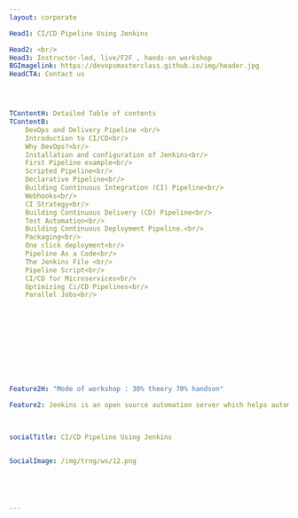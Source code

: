 ```yaml
---
layout: corporate

Head1: CI/CD Pipeline Using Jenkins 

Head2: <br/>
Head3: Instructor-led, live/F2F , hands-on workshop
BGImagelink: https://devopsmasterclass.github.io/img/header.jpg
HeadCTA: Contact us




TContentH: Detailed Table of contents
TContentB: 
    DevOps and Delivery Pipeline <br/>
    Introduction to CI/CD<br/>
    Why DevOps?<br/>
    Installation and configuration of Jenkins<br/>
    First Pipeline example<br/>
    Scripted Pipeline<br/>
    Declarative Pipeline<br/>
    Building Continuous Integration (CI) Pipeline<br/>
    Webhooks<br/>
    CI Strategy<br/>
    Building Continuous Delivery (CD) Pipeline<br/>
    Test Automation<br/>
    Building Continuous Deployment Pipeline.<br/>
    Packaging<br/>
    One click deployment<br/>
    Pipeline As a Code<br/> 
    The Jenkins File <br/>
    Pipeline Script<br/>
    CI/CD for Microservices<br/>
    Optimizing Ci/CD Pipelines<br/>
    Parallel Jobs<br/>










                        
Feature2H: "Mode of workshop : 30% theory 70% handson"

Feature2: Jenkins is an open source automation server which helps automate activities like build, test, package, deployment which are typical stages of any software development process. Hence it enables teams to build CI/CD pipelines and is a key part of DevOps tooling. This hands-on workshop enables participants on practical aspects on how they could fully automate and build their CI/CD pipeline
 


socialTitle: CI/CD Pipeline Using Jenkins 


SocialImage: /img/trng/ws/12.png


 


---
```



